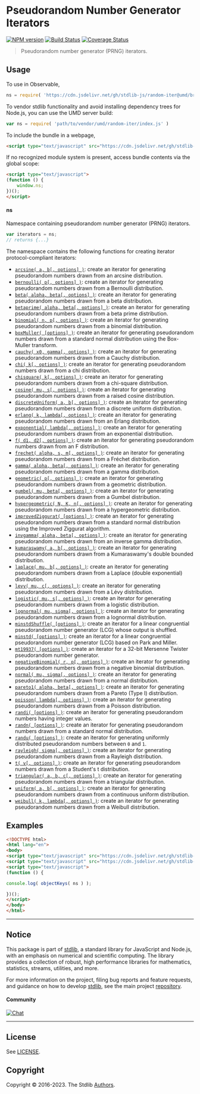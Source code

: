 <!--

@license Apache-2.0

Copyright (c) 2018 The Stdlib Authors.

Licensed under the Apache License, Version 2.0 (the "License");
you may not use this file except in compliance with the License.
You may obtain a copy of the License at

   http://www.apache.org/licenses/LICENSE-2.0

Unless required by applicable law or agreed to in writing, software
distributed under the License is distributed on an "AS IS" BASIS,
WITHOUT WARRANTIES OR CONDITIONS OF ANY KIND, either express or implied.
See the License for the specific language governing permissions and
limitations under the License.

-->

# Pseudorandom Number Generator Iterators

[![NPM version][npm-image]][npm-url] [![Build Status][test-image]][test-url] [![Coverage Status][coverage-image]][coverage-url] <!-- [![dependencies][dependencies-image]][dependencies-url] -->

> Pseudorandom number generator (PRNG) iterators.



<section class="usage">

## Usage

To use in Observable,

```javascript
ns = require( 'https://cdn.jsdelivr.net/gh/stdlib-js/random-iter@umd/browser.js' )
```

To vendor stdlib functionality and avoid installing dependency trees for Node.js, you can use the UMD server build:

```javascript
var ns = require( 'path/to/vendor/umd/random-iter/index.js' )
```

To include the bundle in a webpage,

```html
<script type="text/javascript" src="https://cdn.jsdelivr.net/gh/stdlib-js/random-iter@umd/browser.js"></script>
```

If no recognized module system is present, access bundle contents via the global scope:

```html
<script type="text/javascript">
(function () {
    window.ns;
})();
</script>
```

#### ns

Namespace containing pseudorandom number generator (PRNG) iterators.

```javascript
var iterators = ns;
// returns {...}
```

The namespace contains the following functions for creating iterator protocol-compliant iterators:

<!-- <toc pattern="*"> -->

<div class="namespace-toc">

-   <span class="signature">[`arcsine( a, b[, options] )`][@stdlib/random/iter/arcsine]</span><span class="delimiter">: </span><span class="description">create an iterator for generating pseudorandom numbers drawn from an arcsine distribution.</span>
-   <span class="signature">[`bernoulli( p[, options] )`][@stdlib/random/iter/bernoulli]</span><span class="delimiter">: </span><span class="description">create an iterator for generating pseudorandom numbers drawn from a Bernoulli distribution.</span>
-   <span class="signature">[`beta( alpha, beta[, options] )`][@stdlib/random/iter/beta]</span><span class="delimiter">: </span><span class="description">create an iterator for generating pseudorandom numbers drawn from a beta distribution.</span>
-   <span class="signature">[`betaprime( alpha, beta[, options] )`][@stdlib/random/iter/betaprime]</span><span class="delimiter">: </span><span class="description">create an iterator for generating pseudorandom numbers drawn from a beta prime distribution.</span>
-   <span class="signature">[`binomial( n, p[, options] )`][@stdlib/random/iter/binomial]</span><span class="delimiter">: </span><span class="description">create an iterator for generating pseudorandom numbers drawn from a binomial distribution.</span>
-   <span class="signature">[`boxMuller( [options] )`][@stdlib/random/iter/box-muller]</span><span class="delimiter">: </span><span class="description">create an iterator for generating pseudorandom numbers drawn from a standard normal distribution using the Box-Muller transform.</span>
-   <span class="signature">[`cauchy( x0, gamma[, options] )`][@stdlib/random/iter/cauchy]</span><span class="delimiter">: </span><span class="description">create an iterator for generating pseudorandom numbers drawn from a Cauchy distribution.</span>
-   <span class="signature">[`chi( k[, options] )`][@stdlib/random/iter/chi]</span><span class="delimiter">: </span><span class="description">create an iterator for generating pseudorandom numbers drawn from a chi distribution.</span>
-   <span class="signature">[`chisquare( k[, options] )`][@stdlib/random/iter/chisquare]</span><span class="delimiter">: </span><span class="description">create an iterator for generating pseudorandom numbers drawn from a chi-square distribution.</span>
-   <span class="signature">[`cosine( mu, s[, options] )`][@stdlib/random/iter/cosine]</span><span class="delimiter">: </span><span class="description">create an iterator for generating pseudorandom numbers drawn from a raised cosine distribution.</span>
-   <span class="signature">[`discreteUniform( a, b[, options] )`][@stdlib/random/iter/discrete-uniform]</span><span class="delimiter">: </span><span class="description">create an iterator for generating pseudorandom numbers drawn from a discrete uniform distribution.</span>
-   <span class="signature">[`erlang( k, lambda[, options] )`][@stdlib/random/iter/erlang]</span><span class="delimiter">: </span><span class="description">create an iterator for generating pseudorandom numbers drawn from an Erlang distribution.</span>
-   <span class="signature">[`exponential( lambda[, options] )`][@stdlib/random/iter/exponential]</span><span class="delimiter">: </span><span class="description">create an iterator for generating pseudorandom numbers drawn from an exponential distribution.</span>
-   <span class="signature">[`f( d1, d2[, options] )`][@stdlib/random/iter/f]</span><span class="delimiter">: </span><span class="description">create an iterator for generating pseudorandom numbers drawn from an F distribution.</span>
-   <span class="signature">[`frechet( alpha, s, m[, options] )`][@stdlib/random/iter/frechet]</span><span class="delimiter">: </span><span class="description">create an iterator for generating pseudorandom numbers drawn from a Fréchet distribution.</span>
-   <span class="signature">[`gamma( alpha, beta[, options] )`][@stdlib/random/iter/gamma]</span><span class="delimiter">: </span><span class="description">create an iterator for generating pseudorandom numbers drawn from a gamma distribution.</span>
-   <span class="signature">[`geometric( p[, options] )`][@stdlib/random/iter/geometric]</span><span class="delimiter">: </span><span class="description">create an iterator for generating pseudorandom numbers drawn from a geometric distribution.</span>
-   <span class="signature">[`gumbel( mu, beta[, options] )`][@stdlib/random/iter/gumbel]</span><span class="delimiter">: </span><span class="description">create an iterator for generating pseudorandom numbers drawn from a Gumbel distribution.</span>
-   <span class="signature">[`hypergeometric( N, K, n[, options] )`][@stdlib/random/iter/hypergeometric]</span><span class="delimiter">: </span><span class="description">create an iterator for generating pseudorandom numbers drawn from a hypergeometric distribution.</span>
-   <span class="signature">[`improvedZiggurat( [options] )`][@stdlib/random/iter/improved-ziggurat]</span><span class="delimiter">: </span><span class="description">create an iterator for generating pseudorandom numbers drawn from a standard normal distribution using the Improved Ziggurat algorithm.</span>
-   <span class="signature">[`invgamma( alpha, beta[, options] )`][@stdlib/random/iter/invgamma]</span><span class="delimiter">: </span><span class="description">create an iterator for generating pseudorandom numbers drawn from an inverse gamma distribution.</span>
-   <span class="signature">[`kumaraswamy( a, b[, options] )`][@stdlib/random/iter/kumaraswamy]</span><span class="delimiter">: </span><span class="description">create an iterator for generating pseudorandom numbers drawn from a Kumaraswamy's double bounded distribution.</span>
-   <span class="signature">[`laplace( mu, b[, options] )`][@stdlib/random/iter/laplace]</span><span class="delimiter">: </span><span class="description">create an iterator for generating pseudorandom numbers drawn from a Laplace (double exponential) distribution.</span>
-   <span class="signature">[`levy( mu, c[, options] )`][@stdlib/random/iter/levy]</span><span class="delimiter">: </span><span class="description">create an iterator for generating pseudorandom numbers drawn from a Lévy distribution.</span>
-   <span class="signature">[`logistic( mu, s[, options] )`][@stdlib/random/iter/logistic]</span><span class="delimiter">: </span><span class="description">create an iterator for generating pseudorandom numbers drawn from a logistic distribution.</span>
-   <span class="signature">[`lognormal( mu, sigma[, options] )`][@stdlib/random/iter/lognormal]</span><span class="delimiter">: </span><span class="description">create an iterator for generating pseudorandom numbers drawn from a lognormal distribution.</span>
-   <span class="signature">[`minstdShuffle( [options] )`][@stdlib/random/iter/minstd-shuffle]</span><span class="delimiter">: </span><span class="description">create an iterator for a linear congruential pseudorandom number generator (LCG) whose output is shuffled.</span>
-   <span class="signature">[`minstd( [options] )`][@stdlib/random/iter/minstd]</span><span class="delimiter">: </span><span class="description">create an iterator for a linear congruential pseudorandom number generator (LCG) based on Park and Miller.</span>
-   <span class="signature">[`mt19937( [options] )`][@stdlib/random/iter/mt19937]</span><span class="delimiter">: </span><span class="description">create an iterator for a 32-bit Mersenne Twister pseudorandom number generator.</span>
-   <span class="signature">[`negativeBinomial( r, p[, options] )`][@stdlib/random/iter/negative-binomial]</span><span class="delimiter">: </span><span class="description">create an iterator for generating pseudorandom numbers drawn from a negative binomial distribution.</span>
-   <span class="signature">[`normal( mu, sigma[, options] )`][@stdlib/random/iter/normal]</span><span class="delimiter">: </span><span class="description">create an iterator for generating pseudorandom numbers drawn from a normal distribution.</span>
-   <span class="signature">[`pareto1( alpha, beta[, options] )`][@stdlib/random/iter/pareto-type1]</span><span class="delimiter">: </span><span class="description">create an iterator for generating pseudorandom numbers drawn from a Pareto (Type I) distribution.</span>
-   <span class="signature">[`poisson( lambda[, options] )`][@stdlib/random/iter/poisson]</span><span class="delimiter">: </span><span class="description">create an iterator for generating pseudorandom numbers drawn from a Poisson distribution.</span>
-   <span class="signature">[`randi( [options] )`][@stdlib/random/iter/randi]</span><span class="delimiter">: </span><span class="description">create an iterator for generating pseudorandom numbers having integer values.</span>
-   <span class="signature">[`randn( [options] )`][@stdlib/random/iter/randn]</span><span class="delimiter">: </span><span class="description">create an iterator for generating pseudorandom numbers drawn from a standard normal distribution.</span>
-   <span class="signature">[`randu( [options] )`][@stdlib/random/iter/randu]</span><span class="delimiter">: </span><span class="description">create an iterator for generating uniformly distributed pseudorandom numbers between `0` and `1`.</span>
-   <span class="signature">[`rayleigh( sigma[, options] )`][@stdlib/random/iter/rayleigh]</span><span class="delimiter">: </span><span class="description">create an iterator for generating pseudorandom numbers drawn from a Rayleigh distribution.</span>
-   <span class="signature">[`t( v[, options] )`][@stdlib/random/iter/t]</span><span class="delimiter">: </span><span class="description">create an iterator for generating pseudorandom numbers drawn from a Student's t distribution.</span>
-   <span class="signature">[`triangular( a, b, c[, options] )`][@stdlib/random/iter/triangular]</span><span class="delimiter">: </span><span class="description">create an iterator for generating pseudorandom numbers drawn from a triangular distribution.</span>
-   <span class="signature">[`uniform( a, b[, options] )`][@stdlib/random/iter/uniform]</span><span class="delimiter">: </span><span class="description">create an iterator for generating pseudorandom numbers drawn from a continuous uniform distribution.</span>
-   <span class="signature">[`weibull( k, lambda[, options] )`][@stdlib/random/iter/weibull]</span><span class="delimiter">: </span><span class="description">create an iterator for generating pseudorandom numbers drawn from a Weibull distribution.</span>

</div>

<!-- </toc> -->

</section>

<!-- /.usage -->

<section class="examples">

## Examples

<!-- TODO: better examples -->

<!-- eslint no-undef: "error" -->

```html
<!DOCTYPE html>
<html lang="en">
<body>
<script type="text/javascript" src="https://cdn.jsdelivr.net/gh/stdlib-js/utils-keys@umd/browser.js"></script>
<script type="text/javascript" src="https://cdn.jsdelivr.net/gh/stdlib-js/random-iter@umd/browser.js"></script>
<script type="text/javascript">
(function () {

console.log( objectKeys( ns ) );

})();
</script>
</body>
</html>
```

</section>

<!-- /.examples -->

<!-- Section for related `stdlib` packages. Do not manually edit this section, as it is automatically populated. -->

<section class="related">

</section>

<!-- /.related -->

<!-- Section for all links. Make sure to keep an empty line after the `section` element and another before the `/section` close. -->


<section class="main-repo" >

* * *

## Notice

This package is part of [stdlib][stdlib], a standard library for JavaScript and Node.js, with an emphasis on numerical and scientific computing. The library provides a collection of robust, high performance libraries for mathematics, statistics, streams, utilities, and more.

For more information on the project, filing bug reports and feature requests, and guidance on how to develop [stdlib][stdlib], see the main project [repository][stdlib].

#### Community

[![Chat][chat-image]][chat-url]

---

## License

See [LICENSE][stdlib-license].


## Copyright

Copyright &copy; 2016-2023. The Stdlib [Authors][stdlib-authors].

</section>

<!-- /.stdlib -->

<!-- Section for all links. Make sure to keep an empty line after the `section` element and another before the `/section` close. -->

<section class="links">

[npm-image]: http://img.shields.io/npm/v/@stdlib/random-iter.svg
[npm-url]: https://npmjs.org/package/@stdlib/random-iter

[test-image]: https://github.com/stdlib-js/random-iter/actions/workflows/test.yml/badge.svg?branch=main
[test-url]: https://github.com/stdlib-js/random-iter/actions/workflows/test.yml?query=branch:main

[coverage-image]: https://img.shields.io/codecov/c/github/stdlib-js/random-iter/main.svg
[coverage-url]: https://codecov.io/github/stdlib-js/random-iter?branch=main

<!--

[dependencies-image]: https://img.shields.io/david/stdlib-js/random-iter.svg
[dependencies-url]: https://david-dm.org/stdlib-js/random-iter/main

-->

[chat-image]: https://img.shields.io/gitter/room/stdlib-js/stdlib.svg
[chat-url]: https://gitter.im/stdlib-js/stdlib/

[stdlib]: https://github.com/stdlib-js/stdlib

[stdlib-authors]: https://github.com/stdlib-js/stdlib/graphs/contributors

[umd]: https://github.com/umdjs/umd
[es-module]: https://developer.mozilla.org/en-US/docs/Web/JavaScript/Guide/Modules

[deno-url]: https://github.com/stdlib-js/random-iter/tree/deno
[umd-url]: https://github.com/stdlib-js/random-iter/tree/umd
[esm-url]: https://github.com/stdlib-js/random-iter/tree/esm
[branches-url]: https://github.com/stdlib-js/random-iter/blob/main/branches.md

[stdlib-license]: https://raw.githubusercontent.com/stdlib-js/random-iter/main/LICENSE

<!-- <toc-links> -->

[@stdlib/random/iter/arcsine]: https://github.com/stdlib-js/random-iter-arcsine/tree/umd

[@stdlib/random/iter/bernoulli]: https://github.com/stdlib-js/random-iter-bernoulli/tree/umd

[@stdlib/random/iter/beta]: https://github.com/stdlib-js/random-iter-beta/tree/umd

[@stdlib/random/iter/betaprime]: https://github.com/stdlib-js/random-iter-betaprime/tree/umd

[@stdlib/random/iter/binomial]: https://github.com/stdlib-js/random-iter-binomial/tree/umd

[@stdlib/random/iter/box-muller]: https://github.com/stdlib-js/random-iter-box-muller/tree/umd

[@stdlib/random/iter/cauchy]: https://github.com/stdlib-js/random-iter-cauchy/tree/umd

[@stdlib/random/iter/chi]: https://github.com/stdlib-js/random-iter-chi/tree/umd

[@stdlib/random/iter/chisquare]: https://github.com/stdlib-js/random-iter-chisquare/tree/umd

[@stdlib/random/iter/cosine]: https://github.com/stdlib-js/random-iter-cosine/tree/umd

[@stdlib/random/iter/discrete-uniform]: https://github.com/stdlib-js/random-iter-discrete-uniform/tree/umd

[@stdlib/random/iter/erlang]: https://github.com/stdlib-js/random-iter-erlang/tree/umd

[@stdlib/random/iter/exponential]: https://github.com/stdlib-js/random-iter-exponential/tree/umd

[@stdlib/random/iter/f]: https://github.com/stdlib-js/random-iter-f/tree/umd

[@stdlib/random/iter/frechet]: https://github.com/stdlib-js/random-iter-frechet/tree/umd

[@stdlib/random/iter/gamma]: https://github.com/stdlib-js/random-iter-gamma/tree/umd

[@stdlib/random/iter/geometric]: https://github.com/stdlib-js/random-iter-geometric/tree/umd

[@stdlib/random/iter/gumbel]: https://github.com/stdlib-js/random-iter-gumbel/tree/umd

[@stdlib/random/iter/hypergeometric]: https://github.com/stdlib-js/random-iter-hypergeometric/tree/umd

[@stdlib/random/iter/improved-ziggurat]: https://github.com/stdlib-js/random-iter-improved-ziggurat/tree/umd

[@stdlib/random/iter/invgamma]: https://github.com/stdlib-js/random-iter-invgamma/tree/umd

[@stdlib/random/iter/kumaraswamy]: https://github.com/stdlib-js/random-iter-kumaraswamy/tree/umd

[@stdlib/random/iter/laplace]: https://github.com/stdlib-js/random-iter-laplace/tree/umd

[@stdlib/random/iter/levy]: https://github.com/stdlib-js/random-iter-levy/tree/umd

[@stdlib/random/iter/logistic]: https://github.com/stdlib-js/random-iter-logistic/tree/umd

[@stdlib/random/iter/lognormal]: https://github.com/stdlib-js/random-iter-lognormal/tree/umd

[@stdlib/random/iter/minstd-shuffle]: https://github.com/stdlib-js/random-iter-minstd-shuffle/tree/umd

[@stdlib/random/iter/minstd]: https://github.com/stdlib-js/random-iter-minstd/tree/umd

[@stdlib/random/iter/mt19937]: https://github.com/stdlib-js/random-iter-mt19937/tree/umd

[@stdlib/random/iter/negative-binomial]: https://github.com/stdlib-js/random-iter-negative-binomial/tree/umd

[@stdlib/random/iter/normal]: https://github.com/stdlib-js/random-iter-normal/tree/umd

[@stdlib/random/iter/pareto-type1]: https://github.com/stdlib-js/random-iter-pareto-type1/tree/umd

[@stdlib/random/iter/poisson]: https://github.com/stdlib-js/random-iter-poisson/tree/umd

[@stdlib/random/iter/randi]: https://github.com/stdlib-js/random-iter-randi/tree/umd

[@stdlib/random/iter/randn]: https://github.com/stdlib-js/random-iter-randn/tree/umd

[@stdlib/random/iter/randu]: https://github.com/stdlib-js/random-iter-randu/tree/umd

[@stdlib/random/iter/rayleigh]: https://github.com/stdlib-js/random-iter-rayleigh/tree/umd

[@stdlib/random/iter/t]: https://github.com/stdlib-js/random-iter-t/tree/umd

[@stdlib/random/iter/triangular]: https://github.com/stdlib-js/random-iter-triangular/tree/umd

[@stdlib/random/iter/uniform]: https://github.com/stdlib-js/random-iter-uniform/tree/umd

[@stdlib/random/iter/weibull]: https://github.com/stdlib-js/random-iter-weibull/tree/umd

<!-- </toc-links> -->

</section>

<!-- /.links -->
